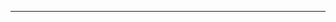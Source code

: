 <div align="center">
 <!--<h1><span style="color:pink">𝑯𝒆𝒍𝒍𝒐</span></h1>--> 
</div>

<div align="center">

</div>

<div align="center">

<!--![image](https://user-images.githubusercontent.com/111869216/190530426-a871fbfc-1b5e-4643-ae43-c554dbe31e79.png)-->

</div>

***
<!--![Hyojin Lim's GitHub stats](https://github-readme-stats.vercel.app/api?username=dinmoy&show_icons=true&theme=stats)
[![Top Langs](https://github-readme-stats.vercel.app/api/top-langs/?username=dinmoy&layout=compact)](https://github.com/anuraghazra/github-readme-stats)-->
<!--[![Hyojin Lim's github activity graph](https://activity-graph.herokuapp.com/graph?username=dinmoy&theme=monokai)](https://github.com/soyeon207/github-readme-activity-graph)-->
<!--![](http://github-profile-summary-cards.vercel.app/api/cards/repos-per-language?username=dinmoy&theme=default)-->


